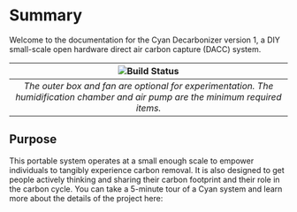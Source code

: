 # Summary

Welcome to the documentation for the Cyan Decarbonizer version 1, a DIY small-scale open hardware direct air carbon capture (DACC) system.

| ![Build Status](../imgs/assemblyinst/cyan_side_view_annotated.png) |
|:--:|
| *The outer box and fan are optional for experimentation. The humidification chamber and air pump are the minimum required items.* |

## Purpose

This portable system operates at a small enough scale to empower individuals to tangibly experience carbon removal. It is also designed to get people actively thinking and sharing their carbon footprint and their role in the carbon cycle.
You can take a 5-minute tour of a Cyan system and learn more about the details of the project here:
